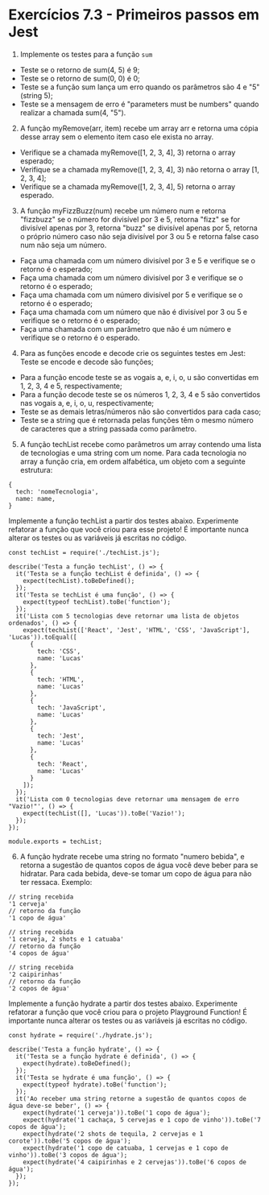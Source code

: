 # Exercícios 7.3 - Primeiros passos em Jest

1. Implemente os testes para a função `sum`

  * Teste se o retorno de sum(4, 5) é 9;
  * Teste se o retorno de sum(0, 0) é 0;
  * Teste se a função sum lança um erro quando os parâmetros são 4 e "5"(string 5);
  * Teste se a mensagem de erro é "parameters must be numbers" quando realizar a chamada sum(4, "5").

2. A função myRemove(arr, item) recebe um array arr e retorna uma cópia desse array sem o elemento item caso ele exista no array.

  * Verifique se a chamada myRemove([1, 2, 3, 4], 3) retorna o array esperado;
  * Verifique se a chamada myRemove([1, 2, 3, 4], 3) não retorna o array [1, 2, 3, 4];
  * Verifique se a chamada myRemove([1, 2, 3, 4], 5) retorna o array esperado.

3. A função myFizzBuzz(num) recebe um número num e retorna "fizzbuzz" se o número for divisível por 3 e 5, retorna "fizz" se for divisível apenas por 3, retorna "buzz" se divisível apenas por 5, retorna o próprio número caso não seja divisível por 3 ou 5 e retorna false caso num não seja um número.

  * Faça uma chamada com um número divisível por 3 e 5 e verifique se o retorno é o esperado;
  * Faça uma chamada com um número divisível por 3 e verifique se o retorno é o esperado;
  * Faça uma chamada com um número divisível por 5 e verifique se o retorno é o esperado;
  * Faça uma chamada com um número que não é divisível por 3 ou 5 e verifique se o retorno é o esperado;
  * Faça uma chamada com um parâmetro que não é um número e verifique se o retorno é o esperado.

4. Para as funções encode e decode crie os seguintes testes em Jest:
Teste se encode e decode são funções;

  * Para a função encode teste se as vogais a, e, i, o, u são convertidas em 1, 2, 3, 4 e 5, respectivamente;
  * Para a função decode teste se os números 1, 2, 3, 4 e 5 são convertidos nas vogais a, e, i, o, u, respectivamente;
  * Teste se as demais letras/números não são convertidos para cada caso;
  * Teste se a string que é retornada pelas funções têm o mesmo número de caracteres que a string passada como parâmetro.

5. A função techList recebe como parâmetros um array contendo uma lista de tecnologias e uma string com um nome. Para cada tecnologia no array a função cria, em ordem alfabética, um objeto com a seguinte estrutura:

  ```
  {
    tech: 'nomeTecnologia',
    name: name,
  }
  ```

  Implemente a função techList a partir dos testes abaixo. Experimente refatorar a função que você criou para esse projeto! É importante nunca alterar os testes ou as variáveis já escritas no código.

  ```
  const techList = require('./techList.js');

  describe('Testa a função techList', () => {
    it('Testa se a função techList é definida', () => {
      expect(techList).toBeDefined();
    });
    it('Testa se techList é uma função', () => {
      expect(typeof techList).toBe('function');
    });
    it('Lista com 5 tecnologias deve retornar uma lista de objetos ordenados', () => {
      expect(techList(['React', 'Jest', 'HTML', 'CSS', 'JavaScript'], 'Lucas')).toEqual([
        {
          tech: 'CSS',
          name: 'Lucas'
        },
        {
          tech: 'HTML',
          name: 'Lucas'
        },
        {
          tech: 'JavaScript',
          name: 'Lucas'
        },
        {
          tech: 'Jest',
          name: 'Lucas'
        },
        {
          tech: 'React',
          name: 'Lucas'
        }
      ]);
    });
    it('Lista com 0 tecnologias deve retornar uma mensagem de erro "Vazio!"', () => {
      expect(techList([], 'Lucas')).toBe('Vazio!');
    });
  });

  module.exports = techList;
  ```

6. A função hydrate recebe uma string no formato "numero bebida", e retorna a sugestão de quantos copos de água você deve beber para se hidratar. Para cada bebida, deve-se tomar um copo de água para não ter ressaca. Exemplo:

  ```
  // string recebida
  '1 cerveja'
  // retorno da função
  '1 copo de água'

  // string recebida
  '1 cerveja, 2 shots e 1 catuaba'
  // retorno da função
  '4 copos de água'

  // string recebida
  '2 caipirinhas'
  // retorno da função
  '2 copos de água'
  ```

  Implemente a função hydrate a partir dos testes abaixo. Experimente refatorar a função que você criou para o projeto Playground Function! É importante nunca alterar os testes ou as variáveis já escritas no código.

  ```
  const hydrate = require('./hydrate.js');

  describe('Testa a função hydrate', () => {
    it('Testa se a função hydrate é definida', () => {
      expect(hydrate).toBeDefined();
    });
    it('Testa se hydrate é uma função', () => {
      expect(typeof hydrate).toBe('function');
    });
    it('Ao receber uma string retorne a sugestão de quantos copos de água deve-se beber', () => {
      expect(hydrate('1 cerveja')).toBe('1 copo de água');
      expect(hydrate('1 cachaça, 5 cervejas e 1 copo de vinho')).toBe('7 copos de água');
      expect(hydrate('2 shots de tequila, 2 cervejas e 1 corote')).toBe('5 copos de água');
      expect(hydrate('1 copo de catuaba, 1 cervejas e 1 copo de vinho')).toBe('3 copos de água');
      expect(hydrate('4 caipirinhas e 2 cervejas')).toBe('6 copos de água');
    });
  });
  ```